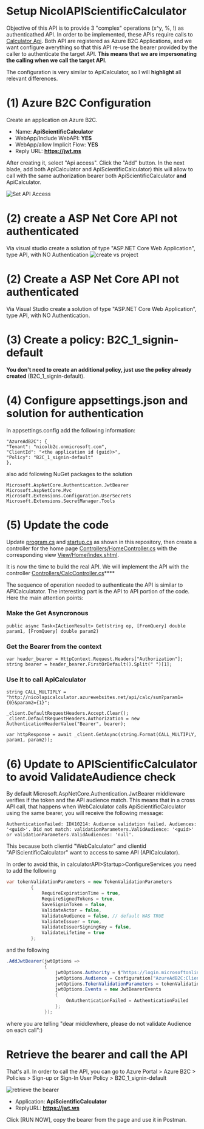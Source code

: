 # Setup NicolAPIScientificCalculator

Objective of this API is to provide 3 "complex" operations (x^y, %, !) as authenticathed API. In order to be implemented, these APIs require calls to [Calculator Api](setup-apicalculator.md). Both API are registered as Azure B2C Applications, and we want configure averything so that this API re-use the bearer provided by the caller to authenticate the target API. **This means that we are impersonating the calling when we call the target API**.  

The configuration is very similar to ApiCalculator, so I will **highlight**  all relevant differences.

# (1) Azure B2C Configuration
Create an application on Azure B2C.

* Name: **ApiScientificCalculator**
* WebApp/Include WebAPI: **YES**
* WebApp/allow Implicit Flow: **YES**
* Reply URL: **https://jwt.ms** 

After creating it, select "Api access". Click the "Add" button. In the next blade, add both ApiCalculator and ApiScientificCalculator) this will allow to call with the same authorization bearer both ApiScientificCalculator **and** ApiCalculator.

![Set API Access](assets/img12.png)

# (2) create a ASP Net Core API not authenticated
Via visual studio create a solution of type "ASP.NET Core Web Application", type API, with NO Authentication
![create vs project](assets/img04.png)

# (2) Create a ASP Net Core API not authenticated
Via Visual Studio create a solution of type "ASP.NET Core Web Application", type API, with NO Authentication.

# (3) Create a policy: B2C\_1\_signin-default
**You don't need to create an additional policy, just use the policy already created** (B2C_1_signin-default).

# (4) Configure appsettings.json and solution for authentication

In appsettings.config add the following information:

	"AzureAdB2C": {
	"Tenant": "nicolb2c.onmicrosoft.com",
	"ClientId": "<the application id (guid)>",
	"Policy": "B2C_1_signin-default"
	},

also add following NuGet packages to the solution

	Microsoft.AspNetCore.Authentication.JwtBearer
	Microsoft.AspNetCore.Mvc
	Microsoft.Extensions.Configuration.UserSecrets
	Microsoft.Extensions.SecretManager.Tools

# (5) Update the code 

Update [program.cs](nicold.playground/nicold.APICalculator/program.cs) and [startup.cs](nicold.playground/nicold.APICalculator/startup.cs) as shown in this repository, then create a controller for the home page [Controllers/HomeController.cs](nicold.playground/nicold.APICalculator/Controllers/HomeController.cs) with the corresponding view [View/Home/index.shtml](nicold.playground/nicold.APICalculator/View/Home/index.shtml).

It is now the time to build the real API. We will implement the API with the controller [Controllers/CalcController.cs](nicold.playground/nicold.APIScientificCalculator/Controllers/CalcController.cs)****

The sequence of operation needed to authenticate the API is similar to APICalculatator. The interesting part is the API to API portion of the code.
Here the main attention points:

### Make the Get Asyncronous
 	public async Task<IActionResult> Get(string op, [FromQuery] double param1, [FromQuery] double param2)

### Get the Bearer from the context
	var header_bearer = HttpContext.Request.Headers["Authorization"];
    string bearer = header_bearer.FirstOrDefault().Split(" ")[1];

### Use it to call ApiCalculator
	string CALL_MULTIPLY = "http://nicolapicalculator.azurewebsites.net/api/calc/sum?param1={0}&param2={1}";
	
	_client.DefaultRequestHeaders.Accept.Clear();
    _client.DefaultRequestHeaders.Authorization = new AuthenticationHeaderValue("Bearer", bearer);

    var httpResponse = await _client.GetAsync(string.Format(CALL_MULTIPLY, param1, param2));

# (6) Update to APIScientificCalculator to avoid ValidateAudience check

By default Microsoft.AspNetCore.Authentication.JwtBearer middleware verifies if the token and the API audience match. This means that in a cross API call, that happens when WebCalculator calls ApiScientificCalculator using the same bearer, you will receive the following message:

	AuthenticationFailed: IDX10214: Audience validation failed. Audiences: '<guid>'. Did not match: validationParameters.ValidAudience: '<guid>' or validationParameters.ValidAudiences: 'null'.

This because both clientid "WebCalculator" and clientid "APIScientificCalculator" want to access to same API (APICalculator).

In order to avoid this, in calculatorAPI>Startup>ConfigureServices you need to add the following

```csharp
var tokenValidationParameters = new TokenValidationParameters
         {
             RequireExpirationTime = true,
             RequireSignedTokens = true,
             SaveSigninToken = false,
             ValidateActor = false,
             ValidateAudience = false, // default WAS TRUE
             ValidateIssuer = true,
             ValidateIssuerSigningKey = false,
             ValidateLifetime = true
         };
```

and the following

```csharp
.AddJwtBearer(jwtOptions =>
              {
                  jwtOptions.Authority = $"https://login.microsoftonline.com/tfp/{Configuration["AzureAdB2C:Tenant"]}/{Configuration["AzureAdB2C:Policy"]}/v2.0/";
                  jwtOptions.Audience = Configuration["AzureAdB2C:ClientId"];
                  jwtOptions.TokenValidationParameters = tokenValidationParameters; // ADD THIS LINE TOO
                  jwtOptions.Events = new JwtBearerEvents
                  {
                      OnAuthenticationFailed = AuthenticationFailed
                  };
              });
```

where you are telling "dear middlewhere, please do not validate Audience on each call":)

# Retrieve the bearer and call the API
That's all. In order to call the API, you can go to Azure Portal > Azure B2C > Policies > Sign-up or Sign-In User Policy > B2C_1_signin-default

![retrieve the bearer](assets/img10.png)

* Application: **ApiScientificCalculator**
* ReplyURL: **https://jwt.ws**

Click [RUN NOW], copy the bearer from the page and use it in Postman.


